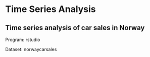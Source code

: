 # Time Series Analysis

## Time series analysis of car sales in Norway

Program: rstudio

Dataset: norwaycarsales


